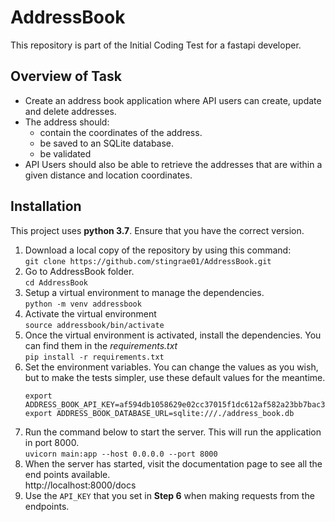 # AddressBook
This repository is part of the Initial Coding Test for a fastapi developer.

## Overview of Task 
- Create an address book application where API users can create, update and delete addresses.
- The address should:
  - contain the coordinates of the address.
  - be saved to an SQLite database.
  - be validated
- API Users should also be able to retrieve the addresses that are within a given distance and
location coordinates.

## Installation
This project uses **python 3.7**. Ensure that you have the correct version.
1. Download a local copy of the repository by using this command:\
   ```git clone https://github.com/stingrae01/AddressBook.git```
2. Go to AddressBook folder.\
   ```cd AddressBook```
3. Setup a virtual environment to manage the dependencies.\
    ```python -m venv addressbook```
4. Activate the virtual environment\
    ```source addressbook/bin/activate```
5. Once the virtual environment is activated, install the dependencies. You can find them in the *requirements.txt* \
    ```pip install -r requirements.txt```
6. Set the environment variables. You can change the values as you wish, but to make the tests simpler, use these default values for the meantime.
    ```
    export ADDRESS_BOOK_API_KEY=af594db1058629e02cc37015f1dc612af582a23bb7bac34c01faff147b3663ad
    export ADDRESS_BOOK_DATABASE_URL=sqlite:///./address_book.db
    ```
7. Run the command below to start the server. This will run the application in port 8000.\
    `uvicorn main:app --host 0.0.0.0 --port 8000`
8. When the server has started, visit the documentation page to see all the end points available.\
http://localhost:8000/docs
9. Use the `API_KEY` that you set in **Step 6** when making requests from the endpoints.